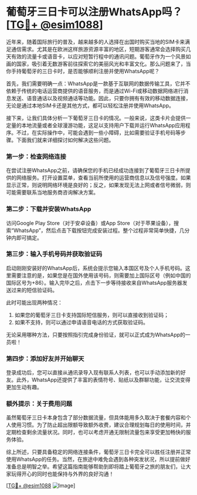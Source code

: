 # 葡萄牙三日卡可以注册WhatsApp吗？[[TG💪+ @esim1088](https://t.me/s/esim1088)]

近年来，随着国际旅行的普及，越来越多的人选择在出国时购买当地的SIM卡来满足通信需求。尤其是在欧洲这样旅游资源丰富的地区，短期游客通常会选择购买几天有效的流量卡或语音卡，以应对短暂行程中的通讯问题。葡萄牙作为一个风景如画的国家，吸引着无数游客前往探索它的美丽风光和丰富文化。那么问题来了，当你手持葡萄牙的三日卡时，是否能够顺利注册并使用WhatsApp呢？

首先，我们需要明确一点：WhatsApp是一款基于互联网的数据传输工具，它并不依赖于传统的电话运营商提供的语音服务，而是通过Wi-Fi或移动数据网络进行消息发送、语音通话以及视频通话等功能。因此，只要你拥有有效的移动数据连接，无论是通过本地SIM卡还是其他方式，都可以轻松注册并使用WhatsApp。

接下来，让我们具体分析一下葡萄牙三日卡的情况。一般来说，这类卡片会提供一定量的本地流量或者全球漫游功能，这足以支持用户下载并运行WhatsApp应用程序。不过，在实际操作中，可能会遇到一些小障碍，比如需要验证手机号码等步骤。下面我们就来详细探讨如何解决这些问题。

### 第一步：检查网络连接

在尝试注册WhatsApp之前，请确保您的手机已经成功连接到了葡萄牙三日卡所提供的网络服务。打开设置菜单，查看当前所使用的运营商信息以及信号强度。如果显示正常，则说明网络环境是良好的；反之，如果发现无法上网或者信号微弱，则可能需要联系当地服务商咨询解决方案。

### 第二步：下载并安装WhatsApp

访问Google Play Store（对于安卓设备）或App Store（对于苹果设备），搜索“WhatsApp”，然后点击下载按钮完成安装过程。整个过程非常简单快捷，几分钟内即可搞定。

### 第三步：输入手机号码并获取验证码

启动刚刚安装好的WhatsApp后，系统会提示您输入本国区号及个人手机号码。这里需要注意的是，如果您是在国外使用该号码，则需要加上国际区号（例如中国的国际区号为+86）。输入完毕之后，点击下一步等待接收来自WhatsApp服务器发送过来的短信验证码。

此时可能出现两种情况：
1. 如果您的葡萄牙三日卡支持国际短信服务，则可以直接收到验证码；
2. 如果不支持，则可以通过申请语音电话的方式获取验证码。

无论采用哪种方法，只要按照指引完成身份验证，就可以正式成为WhatsApp的一员啦！

### 第四步：添加好友并开始聊天

登录成功后，您可以直接从通讯录导入现有联系人列表，也可以手动添加新的好友。此外，WhatsApp还提供了丰富的表情符号、贴纸以及群聊功能，让交流变得更加生动有趣。

### 额外提示：关于费用问题

虽然葡萄牙三日卡本身包含了部分数据流量，但具体能用多久取决于套餐内容和个人使用习惯。为了防止超出限额导致额外收费，建议合理规划每日的使用时间，并定期检查剩余流量状况。同时，也可以考虑开通无限制流量包来享受更加畅快的服务体验。

综上所述，只要具备稳定的网络连接条件，葡萄牙三日卡完全可以胜任注册并正常使用WhatsApp的任务。当然，在旅途中难免会遇到各种突发状况，所以提前做好准备总是明智之举。希望这篇指南能够帮助到即将踏上葡萄牙之旅的朋友们，让大家玩得开心的同时也能保持与外界的良好沟通！

[[TG💪+ @esim1088](https://t.me/s/esim1088) ![Image](https://i.postimg.cc/4NQfJmqS/Snipaste-2025-05-13-00-14-12.png)]